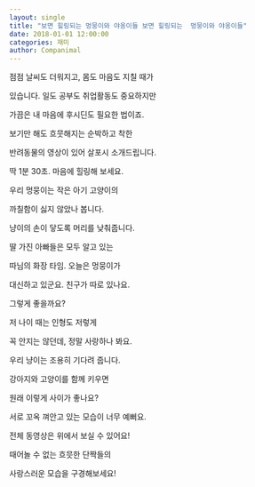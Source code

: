 ```yaml
---
layout: single
title: "보면 힐링되는 멍뭉이와 야옹이들 보면 힐링되는  멍뭉이와 야옹이들"
date: 2018-01-01 12:00:00
categories: 재미
author: Companimal
---
```


점점 날씨도 더워지고, 몸도 마음도 지칠 때가

있습니다. 일도 공부도 취업활동도 중요하지만

가끔은 내 마음에 후시딘도 필요한 법이죠.

보기만 해도 흐뭇해지는 순박하고 착한

반려동물의 영상이 있어 살포시 소개드립니다.

딱 1분 30초. 마음에 힐링해 보세요.

우리 멍뭉이는 작은 아기 고양이의

까칠함이 싫지 않았나 봅니다.

냥이의 손이 닿도록 머리를 낮춰줍니다.

딸 가진 아빠들은 모두 알고 있는

따님의 화장 타임. 오늘은 멍뭉이가

대신하고 있군요. 친구가 따로 있나요.

그렇게 좋을까요?

저 나이 때는 인형도 저렇게

꼭 안지는 않던데, 정말 사랑하나 봐요.

우리 냥이는 조용히 기다려 줍니다.

강아지와 고양이를 함께 키우면

원래 이렇게 사이가 좋나요?

서로 꼬옥 껴안고 있는 모습이 너무 예뻐요.

전체 동영상은 위에서 보실 수 있어요!

때어놀 수 없는 흐믓한 단짝들의

사랑스러운 모습을 구경해보세요!
